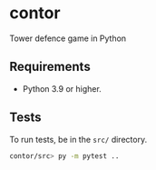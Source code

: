 # contor
Tower defence game in Python

## Requirements
* Python 3.9 or higher.

## Tests

To run tests, be in the `src/` directory.

```bash
contor/src> py -m pytest ..
```
